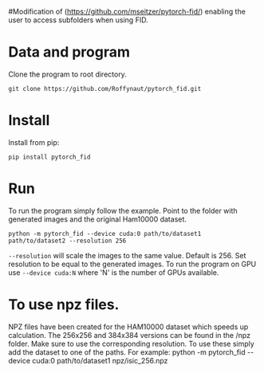 #Modification of (https://github.com/mseitzer/pytorch-fid/) enabling the user to access subfolders when using FID. 

# Data and program
Clone the program to root directory.
```
git clone https://github.com/Roffynaut/pytorch_fid.git
```
# Install 
Install from pip:
```
pip install pytorch_fid
```
# Run
To run the program simply follow the example. Point to the folder with generated images and the original Ham10000 dataset. 
```
python -m pytorch_fid --device cuda:0 path/to/dataset1 path/to/dataset2 --resolution 256
```
`--resolution` will scale the images to the same value. Default is 256. Set resolution to be equal to the generated images. 
To run the program on GPU use `--device cuda:N` where 'N' is the number of GPUs available. 

# To use npz files.
NPZ files have been created for the HAM10000 dataset which speeds up calculation. The 256x256 and 384x384 versions can be found in the /npz folder. 
Make sure to use the corresponding resolution. 
To use these simply add the dataset to one of the paths. For example:
python -m pytorch_fid --device cuda:0 path/to/dataset1 npz/isic_256.npz
